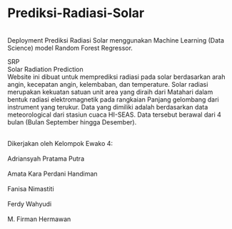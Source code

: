 # Prediksi-Radiasi-Solar
<br>Deployment Prediksi Radiasi Solar menggunakan Machine Learning (Data Science) model Random Forest Regressor.<br>

SRP
<br>Solar Radiation Prediction<br>
Website ini dibuat untuk memprediksi radiasi pada solar berdasarkan arah angin, kecepatan angin, kelembaban, dan temperature. Solar radiasi merupakan kekuatan satuan unit area yang diraih dari Matahari dalam bentuk radiasi elektromagnetik pada rangkaian Panjang gelombang dari instrument yang terukur. Data yang dimiliki adalah berdasarkan data meteorological dari stasiun cuaca HI-SEAS. Data tersebut berawal dari 4 bulan (Bulan September hingga Desember).<br>

<br>Dikerjakan oleh Kelompok Ewako 4:<br>
<br>Adriansyah Pratama Putra<br>
<br>Amata Kara Perdani Handiman<br>
<br>Fanisa Nimastiti<br>
<br>Ferdy Wahyudi<br>
<br>M. Firman Hermawan<br>
